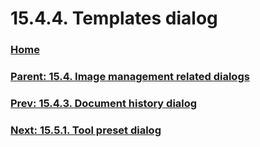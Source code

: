 # 15.4.4. Templates dialog

### [Home](./00-home.md)
### [Parent: 15.4. Image management related dialogs](./15-04-00-image-management-related-dialogs.md)
### [Prev: 15.4.3. Document history dialog](./15-04-03-document-history-dialog.md)
### [Next: 15.5.1. Tool preset dialog](./15-05-01-tool-preset-dialog.md)
